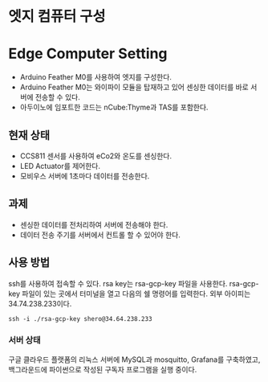 # 엣지 컴퓨터 구성
# Edge Computer Setting

- Arduino Feather M0를 사용하여 엣지를 구성한다.
- Arduino Feather M0는 와이파이 모듈을 탑재하고 있어 센싱한 데이터를 바로 서버에 전송할 수 있다.
- 아두이노에 임포트한 코드는 nCube:Thyme과 TAS를 포함한다.

## 현재 상태
- CCS811 센서를 사용하여 eCo2와 온도를 센싱한다.
- LED Actuator를 제어한다.
- 모비우스 서버에 1초마다 데이터를 전송한다.

## 과제
- 센싱한 데이터를 전처리하여 서버에 전송해야 한다.
- 데이터 전송 주기를 서버에서 컨트롤 할 수 있어야 한다.

## 사용 방법

ssh를 사용하여 접속할 수 있다. rsa key는 rsa-gcp-key 파일을 사용한다.
rsa-gcp-key 파일이 있는 곳에서 터미널을 열고 다음의 쉘 명령어를 입력한다.
외부 아이피는 34.74.238.233이다.

```shell script
ssh -i ./rsa-gcp-key shero@34.64.238.233
```

### 서버 상태

구글 클라우드 플랫폼의 리눅스 서버에 MySQL과 mosquitto, Grafana를 구축하였고,
백그라운드에 파이썬으로 작성된 구독자 프로그램을 실행 중이다.